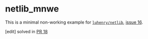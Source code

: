 # netlib_mnwe

This is a minimal non-working example for [`luhenry/netlib`](https://github.com/luhenry/netlib), [issue 16](https://github.com/luhenry/netlib/issues/16).

[edit] solved in [PR 18](https://github.com/luhenry/netlib/pull/18)
